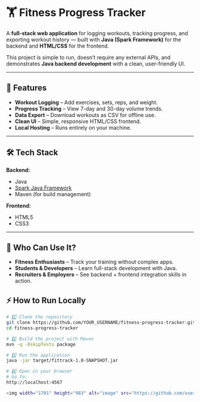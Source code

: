 # 🏋️ Fitness Progress Tracker

A **full-stack web application** for logging workouts, tracking progress, and exporting workout history — built with **Java (Spark Framework)** for the backend and **HTML/CSS** for the frontend.  

This project is simple to run, doesn’t require any external APIs, and demonstrates **Java backend development** with a clean, user-friendly UI.

---

## 🚀 Features

- **Workout Logging** – Add exercises, sets, reps, and weight.
- **Progress Tracking** – View 7-day and 30-day volume trends.
- **Data Export** – Download workouts as CSV for offline use.
- **Clean UI** – Simple, responsive HTML/CSS frontend.
- **Local Hosting** – Runs entirely on your machine.

---

## 🛠️ Tech Stack

**Backend:**  
- Java  
- [Spark Java Framework](http://sparkjava.com/)  
- Maven (for build management)

**Frontend:**  
- HTML5  
- CSS3  

---

## 🎯 Who Can Use It?

- **Fitness Enthusiasts** – Track your training without complex apps.
- **Students & Developers** – Learn full-stack development with Java.
- **Recruiters & Employers** – See backend + frontend integration skills in action.


## ⚡ How to Run Locally

```bash
# 1️⃣ Clone the repository
git clone https://github.com/YOUR_USERNAME/fitness-progress-tracker.git
cd fitness-progress-tracker

# 2️⃣ Build the project with Maven
mvn -q -DskipTests package

# 3️⃣ Run the application
java -jar target/fittrack-1.0-SNAPSHOT.jar

# 4️⃣ Open in your browser
# Go to:
http://localhost:4567

<img width="1701" height="983" alt="image" src="https://github.com/user-attachments/assets/bfbb9a27-cbec-4e1e-a4d4-ea3748c4286c" />







   

